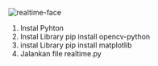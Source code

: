 ![realtime-face](https://github.com/user-attachments/assets/7edd5730-f4c1-444a-af99-13045e3a0410)

1. Instal Pyhton
2. Instal Library pip install opencv-python
3. instal Library pip install matplotlib
4. Jalankan file realtime.py
